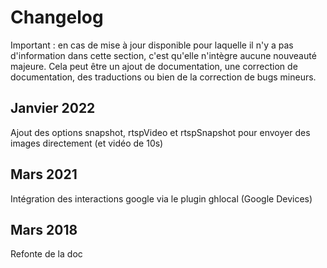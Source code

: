 # Changelog

Important : en cas de mise à jour disponible pour laquelle il n'y a pas d'information dans cette section, c'est qu'elle n'intègre aucune nouveauté majeure. Cela peut être un ajout de documentation, une correction de documentation, des traductions ou bien de la correction de bugs mineurs.

## Janvier 2022

Ajout des options snapshot, rtspVideo et rtspSnapshot pour envoyer des images directement (et vidéo de 10s)

## Mars 2021

Intégration des interactions google via le plugin ghlocal (Google Devices)

## Mars 2018

Refonte de la doc
